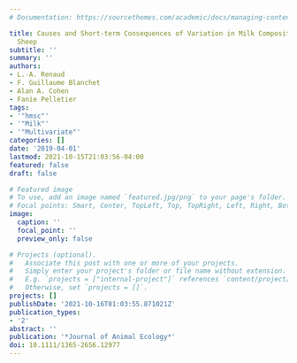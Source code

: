 ```yaml
---
# Documentation: https://sourcethemes.com/academic/docs/managing-content/

title: Causes and Short-term Consequences of Variation in Milk Composition in Wild
  Sheep
subtitle: ''
summary: ''
authors:
- L.-A. Renaud
- F. Guillaume Blanchet
- Alan A. Cohen
- Fanie Pelletier
tags:
- '"hmsc"'
- '"Milk"'
- '"Multivariate"'
categories: []
date: '2019-04-01'
lastmod: 2021-10-15T21:03:56-04:00
featured: false
draft: false

# Featured image
# To use, add an image named `featured.jpg/png` to your page's folder.
# Focal points: Smart, Center, TopLeft, Top, TopRight, Left, Right, BottomLeft, Bottom, BottomRight.
image:
  caption: ''
  focal_point: ''
  preview_only: false

# Projects (optional).
#   Associate this post with one or more of your projects.
#   Simply enter your project's folder or file name without extension.
#   E.g. `projects = ["internal-project"]` references `content/project/deep-learning/index.md`.
#   Otherwise, set `projects = []`.
projects: []
publishDate: '2021-10-16T01:03:55.871021Z'
publication_types:
- '2'
abstract: ''
publication: '*Journal of Animal Ecology*'
doi: 10.1111/1365-2656.12977
---
```

